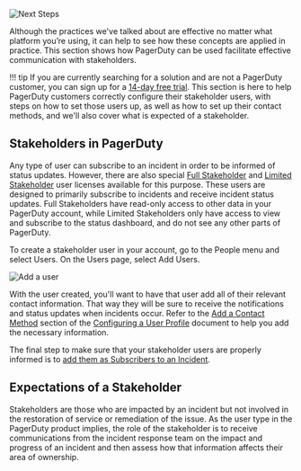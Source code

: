 
![Next Steps](../assets/img/headers/SHComms-NextSteps.png)

Although the practices we've talked about are effective no matter what platform you’re using, it can help to see how these concepts are applied in practice. This section shows how PagerDuty can be used facilitate effective communication with stakeholders.

!!! tip
    If you are currently searching for a solution and are not a PagerDuty customer, you can sign up for a [14-day free trial](https://www.pagerduty.com/sign-up-free/?type=free). This section is here to help PagerDuty customers correctly configure their stakeholder users, with steps on how to set those users up, as well as how to set up their contact methods, and we'll also cover what is expected of a stakeholder.

## Stakeholders in PagerDuty

Any type of user can subscribe to an incident in order to be informed of status updates. However, there are also special [Full Stakeholder](https://support.pagerduty.com/docs/user-roles#stakeholder-users) and [Limited Stakeholder](https://support.pagerduty.com/docs/status-dashboard#section-limited-stakeholder-access-level) user licenses available for this purpose. These users are designed to primarily subscribe to incidents and receive incident status updates. Full Stakeholders have read-only access to other data in your PagerDuty account, while Limited Stakeholders only have access to view and subscribe to the status dashboard, and do not see any other parts of PagerDuty. 

To create a stakeholder user in your account, go to the People menu and select Users. On the Users page, select Add Users.

![Add a user](../assets/img/add-user.png)

With the user created, you'll want to have that user add all of their relevant contact information. That way they will be sure to receive the notifications and status updates when incidents occur. Refer to the [Add a Contact Method](https://support.pagerduty.com/docs/configuring-a-user-profile#add-a-contact-method) section of the [Configuring a User Profile](https://support.pagerduty.com/docs/configuring-a-user-profile) document to help you add the necessary information. 

The final step to make sure that your stakeholder users are properly informed is to [add them as Subscribers to an Incident](https://support.pagerduty.com/docs/communicating-with-stakeholders#add-subscribers-to-an-incident).

## Expectations of a Stakeholder

Stakeholders are those who are impacted by an incident but not involved in the restoration of service or remediation of the issue. As the user type in the PagerDuty product implies, the role of the stakeholder is to receive communications from the incident response team on the impact and progress of an incident and then assess how that information affects their area of ownership. 